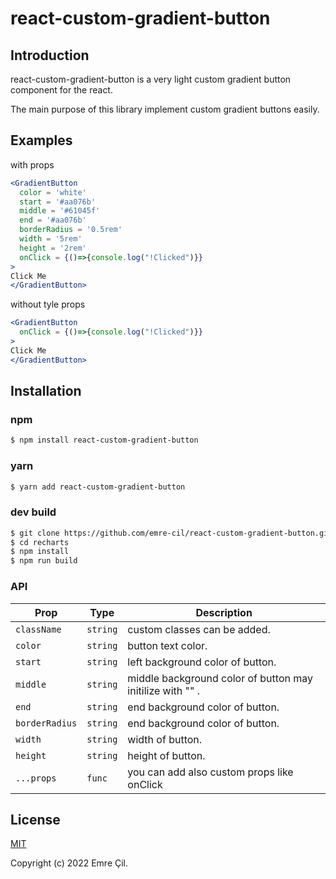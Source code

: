# react-custom-gradient-button

## Introduction

react-custom-gradient-button is a very light custom gradient button component for the react.

The main purpose of this library implement custom gradient buttons easily.

## Examples

with props
```jsx
<GradientButton
  color = 'white'
  start = '#aa076b'
  middle = '#61045f'
  end = '#aa076b'
  borderRadius = '0.5rem'
  width = '5rem'
  height = '2rem'
  onClick = {()=>{console.log("!Clicked")}}
>
Click Me
</GradientButton>
```

without tyle props
```jsx
<GradientButton
  onClick = {()=>{console.log("!Clicked")}}
>
Click Me
</GradientButton>
```



## Installation

### npm
```sh
$ npm install react-custom-gradient-button
```

### yarn
```sh
$ yarn add react-custom-gradient-button
```

### dev build

```sh
$ git clone https://github.com/emre-cil/react-custom-gradient-button.git
$ cd recharts
$ npm install
$ npm run build
```
### API
  | Prop | Type | Description |
|------|------|-------------|
| ``className`` | ``string`` | custom classes can be added. |
| ``color`` | ``string`` | button text color. |
| ``start`` | ``string`` | left background color of button. |
| ``middle`` | ``string`` | middle background color of button may initilize with "" . |
| ``end`` | ``string`` | end background color of button. |
| ``borderRadius`` | ``string`` | end background color of button. |
| ``width`` | ``string`` | width of button. |
| ``height`` | ``string`` | height of button.  |
| ``...props`` | ``func`` | you can add also custom props like onClick  |




## License

[MIT](http://opensource.org/licenses/MIT)

Copyright (c) 2022 Emre Çil.
